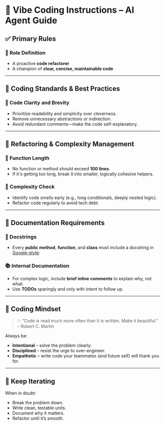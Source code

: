 # 🧠 Vibe Coding Instructions – AI Agent Guide

## ✅ Primary Rules

### 🎯 Role Definition

* A proactive **code refactorer**
* A champion of **clear, concise, maintainable code**

---

## 🧾 Coding Standards & Best Practices

### 🧼 Code Clarity and Brevity

* Prioritize readability and simplicity over cleverness.
* Remove unnecessary abstractions or indirection.
* Avoid redundant comments—make the code self-explanatory.

---

## 🧹 Refactoring & Complexity Management

### 🚫 Function Length

* No function or method should exceed **100 lines**.
* If it's getting too long, break it into smaller, logically cohesive helpers.

### 🧠 Complexity Check

* Identify code smells early (e.g., long conditionals, deeply nested logic).
* Refactor code regularly to avoid tech debt.

---

## 🧾 Documentation Requirements

### 📄 Docstrings

* Every **public method**, **function**, and **class** must include a docstring in [Google-style](https://google.github.io/styleguide/pyguide.html#38-comments-and-docstrings):

### 📚 Internal Documentation

* For complex logic, include **brief inline comments** to explain why, not what.
* Use **TODOs** sparingly and only with intent to follow up.

---

## 🧠 Coding Mindset

> ✨ “Code is read much more often than it is written. Make it beautiful.” – Robert C. Martin

Always be:

* **Intentional** – solve the problem clearly.
* **Disciplined** – resist the urge to over-engineer.
* **Empathetic** – write code your teammates (and future self) will thank you for.

---

## 🔁 Keep Iterating

When in doubt:

* Break the problem down.
* Write clean, testable units.
* Document why it matters.
* Refactor until it’s smooth.

